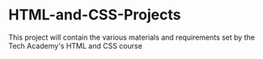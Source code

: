 # HTML-and-CSS-Projects
This project will contain the various materials and requirements set by the Tech Academy's HTML and CSS course
